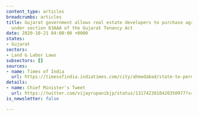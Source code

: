 ```yaml
---
content_type: articles
breadcrumbs: articles
title: Gujarat government allows real estate developers to purchase agricultural land
  under section 63AAA of the Gujarat Tenancy Act
date: 2020-10-21 04:00:00 +0000
states:
- Gujarat
sectors:
- Land & Labor Laws
subsectors: []
sources:
- name: Times of India
  url: https://timesofindia.indiatimes.com/city/ahmedabad/state-to-permit-realtors-buy-agri-land-for-affordable-housing/articleshow/78726885.cms
details:
- name: Chief Minister's Tweet
  url: https://twitter.com/vijayrupanibjp/status/1317423818420350977?s=20
is_newsletter: false

---
```

